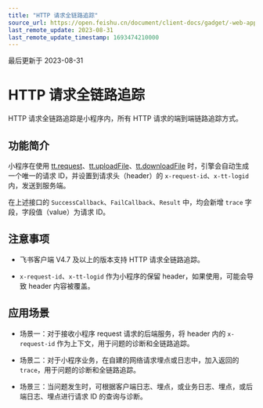 ```yaml
---
title: "HTTP 请求全链路追踪"
source_url: https://open.feishu.cn/document/client-docs/gadget/-web-app-api/network/initiating-request/http-request-full-link-tracing
last_remote_update: 2023-08-31
last_remote_update_timestamp: 1693474210000
---
```

最后更新于 2023-08-31

# HTTP 请求全链路追踪

HTTP 请求全链路追踪是小程序内，所有 HTTP 请求的端到端链路追踪方式。

## 功能简介

小程序在使用 [tt.request](https://open.feishu.cn/document/uYjL24iN/uIDMx4iMwEjLyATM)、[tt.uploadFile](https://open.feishu.cn/document/uYjL24iN/uYDMx4iNwEjL2ATM)、[tt.downloadFile](https://open.feishu.cn/document/uYjL24iN/ucDMx4yNwEjL3ATM) 时，引擎会自动生成一个唯一的请求 ID，并设置到请求头（header）的 `x-request-id`、`x-tt-logid` 内，发送到服务端。

在上述接口的 `SuccessCallback`、`FailCallback`、`Result` 中，均会新增 `trace` 字段，字段值（value）为请求 ID。

## 注意事项

- 飞书客户端 V4.7 及以上的版本支持 HTTP 请求全链路追踪。

- `x-request-id`、`x-tt-logid` 作为小程序的保留 header，如果使用，可能会导致 header 内容被覆盖。

## 应用场景

- 场景一：对于接收小程序 request 请求的后端服务，将 header 内的 `x-request-id` 作为上下文，用于问题的诊断和全链路追踪。

- 场景二：对于小程序业务，在自建的网络请求埋点或日志中，加入返回的 `trace`，用于问题的诊断和全链路追踪。

- 场景三：当问题发生时，可根据客户端日志、埋点，或业务日志、埋点，或后端日志、埋点进行请求 ID 的查询与诊断。
